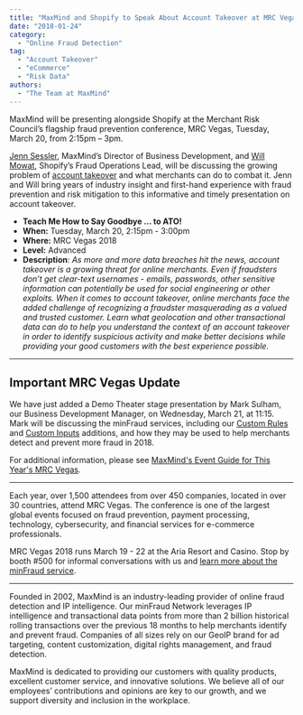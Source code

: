 ```yaml
---
title: "MaxMind and Shopify to Speak About Account Takeover at MRC Vegas"
date: "2018-01-24"
category:
  - "Online Fraud Detection"
tag:
  - "Account Takeover"
  - "eCommerce"
  - "Risk Data"
authors:
  - "The Team at MaxMind"
---
```


MaxMind will be presenting alongside Shopify at the Merchant Risk Council’s
flagship fraud prevention conference, MRC Vegas, Tuesday, March 20, from 2:15pm
– 3pm.

[Jenn Sessler](https://s1.goeshow.com/mrc/annual/2018/Vegas18Agenda.cfm?&searchAuthor=Sessler,Jennifer),
MaxMind’s Director of Business Development, and [Will
Mowat](https://s1.goeshow.com/mrc/annual/2018/Vegas18Agenda.cfm?&searchAuthor=Mowat,Will),
Shopify’s Fraud Operations Lead, will be discussing the growing problem of
[account takeover](https://blog.maxmind.com/2017/08/16/e-commerce-fraud-101-account-takeover/)
and what merchants can do to combat it. Jenn and Will bring years of industry
insight and first-hand experience with fraud prevention and risk mitigation to
this informative and timely presentation on account takeover.

- **Teach Me How to Say Goodbye … to ATO!**
- **When:** Tuesday, March 20, 2:15pm - 3:00pm
- **Where:** MRC Vegas 2018
- **Level:** Advanced
- **Description**: _As more and more data breaches hit the news, account
takeover is a growing threat for online merchants. Even if fraudsters don’t get
clear-text usernames - emails, passwords, other sensitive information can
potentially be used for social engineering or other exploits. When it comes to
account takeover, online merchants face the added challenge of recognizing a
fraudster masquerading as a valued and trusted customer. Learn what geolocation
and other transactional data can do to help you understand the context of an
account takeover in order to identify suspicious activity and make better
decisions while providing your good customers with the best experience
possible._

* * *

## **Important MRC Vegas Update**

We have just added a Demo Theater stage presentation by Mark Sulham, our
Business Development Manager, on Wednesday, March 21, at 11:15. Mark will be
discussing the minFraud services, including our [Custom
Rules](https://www.maxmind.com/en/minfraud-custom-rules) and [Custom
Inputs](https://www.maxmind.com/en/minfraud-custom-inputs) additions, and how
they may be used to help merchants detect and prevent more fraud in 2018.

For additional information, please see [MaxMind's Event Guide for This Year's
MRC Vegas](https://wp.me/p3xED4-5Z).

* * *

Each year, over 1,500 attendees from over 450 companies, located in over 30
countries, attend MRC Vegas. The conference is one of the largest global events
focused on fraud prevention, payment processing, technology, cybersecurity, and
financial services for e-commerce professionals.

MRC Vegas 2018 runs March 19 - 22 at the Aria Resort and Casino. Stop by booth
#500 for informal conversations with us and [learn more about the minFraud
service](https://www.maxmind.com/en/minfraud-services?pkit_lang=en).

* * *

Founded in 2002, MaxMind is an industry-leading provider of online fraud
detection and IP intelligence. Our minFraud Network leverages IP intelligence
and transactional data points from more than 2 billion historical rolling
transactions over the previous 18 months to help merchants identify and prevent
fraud. Companies of all sizes rely on our GeoIP brand for ad targeting, content
customization, digital rights management, and fraud detection.

MaxMind is dedicated to providing our customers with quality products, excellent
customer service, and innovative solutions. We believe all of our employees’
contributions and opinions are key to our growth, and we support diversity and
inclusion in the workplace.
